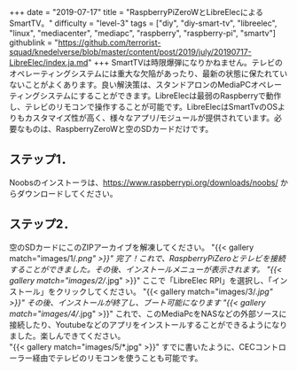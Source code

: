 +++
date = "2019-07-17"
title = "RaspberryPiZeroWとLibreElecによるSmartTV。"
difficulty = "level-3"
tags = ["diy", "diy-smart-tv", "libreelec", "linux", "mediacenter", "mediapc", "raspberry", "raspberry-pi", "smartv"]
githublink = "https://github.com/terrorist-squad/knedelverse/blob/master/content/post/2019/july/20190717-LibreElec/index.ja.md"
+++
SmartTVは時限爆弾になりかねません。テレビのオペレーティングシステムには重大な欠陥があったり、最新の状態に保たれていないことがよくあります。良い解決策は、スタンドアロンのMediaPCオペレーティングシステムにすることができます。LibreElecは最弱のRaspberryで動作し、テレビのリモコンで操作することが可能です。LibreElecはSmartTvのOSよりもカスタマイズ性が高く、様々なアプリ/モジュールが提供されています。必要なものは、RaspberryZeroWと空のSDカードだけです。
## ステップ1．
Noobsのインストーラは、https://www.raspberrypi.org/downloads/noobs/ からダウンロードしてください。
## ステップ2．
空のSDカードにこのZIPアーカイブを解凍してください。
"{{< gallery match="images/1/*.png" >}}"
完了！これで、RaspberryPiZeroとテレビを接続することができました。その後、インストールメニューが表示されます。
"{{< gallery match="images/2/*.jpg" >}}"
ここで「LibreElec RPI」を選択し、「インストール」をクリックしてください。
"{{< gallery match="images/3/*.jpg" >}}"
その後、インストールが終了し、ブート可能になります
"{{< gallery match="images/4/*.jpg" >}}"
これで、このMediaPcをNASなどの外部ソースに接続したり、Youtubeなどのアプリをインストールすることができるようになりました。楽しんできてください。   
"{{< gallery match="images/5/*.jpg" >}}"
すでに書いたように、CECコントローラー経由でテレビのリモコンを使うことも可能です。
